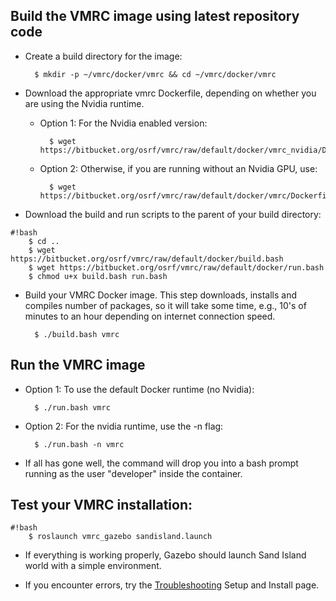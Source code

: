 ## Build the VMRC image using latest repository code ##

* Create a build directory for the image:

        $ mkdir -p ~/vmrc/docker/vmrc && cd ~/vmrc/docker/vmrc

* Download the appropriate vmrc Dockerfile, depending on whether you are using the Nvidia runtime. 

    * Option 1: For the Nvidia enabled version:

            $ wget https://bitbucket.org/osrf/vmrc/raw/default/docker/vmrc_nvidia/Dockerfile

    * Option 2: Otherwise, if you are running without an Nvidia GPU, use:

            $ wget https://bitbucket.org/osrf/vmrc/raw/default/docker/vmrc/Dockerfile

* Download the build and run scripts to the parent of your build directory:

```
#!bash
    $ cd ..
    $ wget https://bitbucket.org/osrf/vmrc/raw/default/docker/build.bash
    $ wget https://bitbucket.org/osrf/vmrc/raw/default/docker/run.bash
    $ chmod u+x build.bash run.bash
```

* Build your VMRC Docker image.  This step downloads, installs and compiles number of packages, so it will take some time, e.g., 10's of minutes to an hour depending on internet connection speed.

        $ ./build.bash vmrc


## Run the VMRC image ##

* Option 1: To use the default Docker runtime (no Nvidia):

        $ ./run.bash vmrc

* Option 2: For the nvidia runtime, use the -n flag:

        $ ./run.bash -n vmrc

* If all has gone well, the command will drop you into a bash prompt running as the user "developer" inside the container. 

## Test your VMRC installation: ##

```
#!bash
    $ roslaunch vmrc_gazebo sandisland.launch
```

* If everything is working properly, Gazebo should launch Sand Island world with a simple environment.

* If you encounter errors, try the [Troubleshooting](https://bitbucket.org/osrf/vmrc/wiki/Troubleshooting) Setup and Install page.